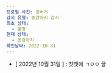```yaml
---
프로필 사진: 징버거
감시 유형: 똥강아지 감시
최초 상태:
  - 불명
현재 상태:
  - 똥강아지
확인날짜: 2022-10-31
---
```

- [ 2022년 10월 31일 ] : 챳챗에 ㄱㅇㅇ 글